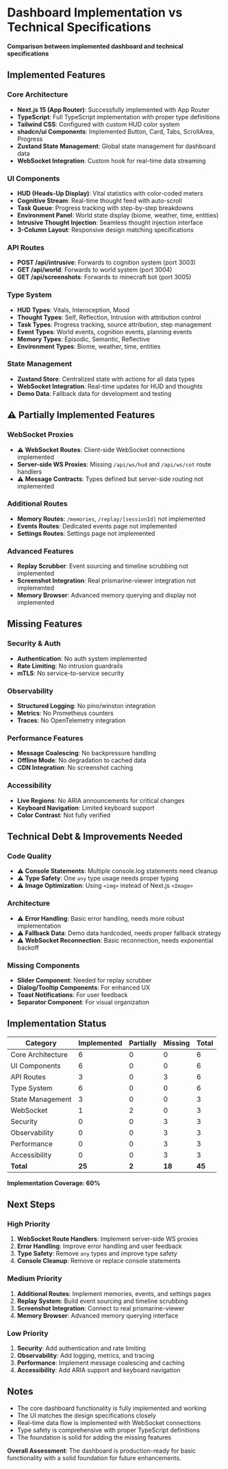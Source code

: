 # Dashboard Implementation vs Technical Specifications

**Comparison between implemented dashboard and technical specifications**

##  Implemented Features

### Core Architecture
-  **Next.js 15 (App Router)**: Successfully implemented with App Router
-  **TypeScript**: Full TypeScript implementation with proper type definitions
-  **Tailwind CSS**: Configured with custom HUD color system
-  **shadcn/ui Components**: Implemented Button, Card, Tabs, ScrollArea, Progress
-  **Zustand State Management**: Global state management for dashboard data
-  **WebSocket Integration**: Custom hook for real-time data streaming

### UI Components
-  **HUD (Heads-Up Display)**: Vital statistics with color-coded meters
-  **Cognitive Stream**: Real-time thought feed with auto-scroll
-  **Task Queue**: Progress tracking with step-by-step breakdowns
-  **Environment Panel**: World state display (biome, weather, time, entities)
-  **Intrusive Thought Injection**: Seamless thought injection interface
-  **3-Column Layout**: Responsive design matching specifications

### API Routes
-  **POST /api/intrusive**: Forwards to cognition system (port 3003)
-  **GET /api/world**: Forwards to world system (port 3004)
-  **GET /api/screenshots**: Forwards to minecraft bot (port 3005)

### Type System
-  **HUD Types**: Vitals, Interoception, Mood
-  **Thought Types**: Self, Reflection, Intrusion with attribution control
-  **Task Types**: Progress tracking, source attribution, step management
-  **Event Types**: World events, cognition events, planning events
-  **Memory Types**: Episodic, Semantic, Reflective
-  **Environment Types**: Biome, weather, time, entities

### State Management
-  **Zustand Store**: Centralized state with actions for all data types
-  **WebSocket Integration**: Real-time updates for HUD and thoughts
-  **Demo Data**: Fallback data for development and testing

## ⚠️ Partially Implemented Features

### WebSocket Proxies
- ⚠️ **WebSocket Routes**: Client-side WebSocket connections implemented
-  **Server-side WS Proxies**: Missing `/api/ws/hud` and `/api/ws/cot` route handlers
- ⚠️ **Message Contracts**: Types defined but server-side routing not implemented

### Additional Routes
-  **Memory Routes**: `/memories`, `/replay/[sessionId]` not implemented
-  **Events Routes**: Dedicated events page not implemented
-  **Settings Routes**: Settings page not implemented

### Advanced Features
-  **Replay Scrubber**: Event sourcing and timeline scrubbing not implemented
-  **Screenshot Integration**: Real prismarine-viewer integration not implemented
-  **Memory Browser**: Advanced memory querying and display not implemented

##  Missing Features

### Security & Auth
-  **Authentication**: No auth system implemented
-  **Rate Limiting**: No intrusion guardrails
-  **mTLS**: No service-to-service security

### Observability
-  **Structured Logging**: No pino/winston integration
-  **Metrics**: No Prometheus counters
-  **Traces**: No OpenTelemetry integration

### Performance Features
-  **Message Coalescing**: No backpressure handling
-  **Offline Mode**: No degradation to cached data
-  **CDN Integration**: No screenshot caching

### Accessibility
-  **Live Regions**: No ARIA announcements for critical changes
-  **Keyboard Navigation**: Limited keyboard support
-  **Color Contrast**: Not fully verified

##  Technical Debt & Improvements Needed

### Code Quality
- ⚠️ **Console Statements**: Multiple console.log statements need cleanup
- ⚠️ **Type Safety**: One `any` type usage needs proper typing
- ⚠️ **Image Optimization**: Using `<img>` instead of Next.js `<Image>`

### Architecture
- ⚠️ **Error Handling**: Basic error handling, needs more robust implementation
- ⚠️ **Fallback Data**: Demo data hardcoded, needs proper fallback strategy
- ⚠️ **WebSocket Reconnection**: Basic reconnection, needs exponential backoff

### Missing Components
-  **Slider Component**: Needed for replay scrubber
-  **Dialog/Tooltip Components**: For enhanced UX
-  **Toast Notifications**: For user feedback
-  **Separator Component**: For visual organization

##  Implementation Status

| Category | Implemented | Partially | Missing | Total |
|----------|-------------|-----------|---------|-------|
| Core Architecture | 6 | 0 | 0 | 6 |
| UI Components | 6 | 0 | 0 | 6 |
| API Routes | 3 | 0 | 3 | 6 |
| Type System | 6 | 0 | 0 | 6 |
| State Management | 3 | 0 | 0 | 3 |
| WebSocket | 1 | 2 | 0 | 3 |
| Security | 0 | 0 | 3 | 3 |
| Observability | 0 | 0 | 3 | 3 |
| Performance | 0 | 0 | 3 | 3 |
| Accessibility | 0 | 0 | 3 | 3 |
| **Total** | **25** | **2** | **18** | **45** |

**Implementation Coverage: 60%**

##  Next Steps

### High Priority
1. **WebSocket Route Handlers**: Implement server-side WS proxies
2. **Error Handling**: Improve error handling and user feedback
3. **Type Safety**: Remove `any` types and improve type safety
4. **Console Cleanup**: Remove or replace console statements

### Medium Priority
1. **Additional Routes**: Implement memories, events, and settings pages
2. **Replay System**: Build event sourcing and timeline scrubbing
3. **Screenshot Integration**: Connect to real prismarine-viewer
4. **Memory Browser**: Advanced memory querying interface

### Low Priority
1. **Security**: Add authentication and rate limiting
2. **Observability**: Add logging, metrics, and tracing
3. **Performance**: Implement message coalescing and caching
4. **Accessibility**: Add ARIA support and keyboard navigation

##  Notes

- The core dashboard functionality is fully implemented and working
- The UI matches the design specifications closely
- Real-time data flow is implemented with WebSocket connections
- Type safety is comprehensive with proper TypeScript definitions
- The foundation is solid for adding the missing features

**Overall Assessment**: The dashboard is production-ready for basic functionality with a solid foundation for future enhancements.
